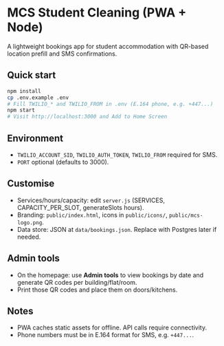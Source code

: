 # MCS Student Cleaning (PWA + Node)

A lightweight bookings app for student accommodation with QR-based location prefill and SMS confirmations.

## Quick start
```bash
npm install
cp .env.example .env
# Fill TWILIO_* and TWILIO_FROM in .env (E.164 phone, e.g. +447...)
npm start
# Visit http://localhost:3000 and Add to Home Screen
```

## Environment
- `TWILIO_ACCOUNT_SID`, `TWILIO_AUTH_TOKEN`, `TWILIO_FROM` required for SMS.
- `PORT` optional (defaults to 3000).

## Customise
- Services/hours/capacity: edit `server.js` (SERVICES, CAPACITY_PER_SLOT, generateSlots hours).
- Branding: `public/index.html`, icons in `public/icons/`, `public/mcs-logo.png`.
- Data store: JSON at `data/bookings.json`. Replace with Postgres later if needed.

## Admin tools
- On the homepage: use **Admin tools** to view bookings by date and generate QR codes per building/flat/room.
- Print those QR codes and place them on doors/kitchens.

## Notes
- PWA caches static assets for offline. API calls require connectivity.
- Phone numbers must be in E.164 format for SMS, e.g. `+447...`.
